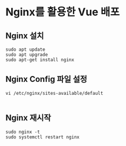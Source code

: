 # Nginx를 활용한 Vue 배포

## Nginx 설치
```
sudo apt update
sudo apt upgrade
sudo apt-get install nginx
```

## Nginx Config 파일 설정
```
vi /etc/nginx/sites-available/default
```

![]()

## Nginx 재시작
```
sudo nginx -t
sudo systemctl restart nginx
```
